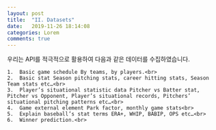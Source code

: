 ```yaml
---
layout: post
title:  "II. Datasets"
date:   2019-11-26 18:14:08
categories: Lorem
comments: true
---
```


우리는 API를 적극적으로 활용하여 다음과 같은 데이터를 수집하였습니다.<br>

	1.	Basic game schedule By teams, by players.<br>
	2.	Basic stat Season pitching stats, career hitting stats, Season Team stats etc…<br>
	3.	Player’s situational statistic data Pitcher vs Batter stat, Pitcher vs Opponent, Player’s situational records, Pitchers’ situational pitching patterns etc…<br>
	4.	Game external element Park factor, monthly game stats<br>
	5.	Explain baseball’s stat terms ERA+, WHIP, BABIP, OPS etc…<br>
	6.	Winner prediction.<br>

